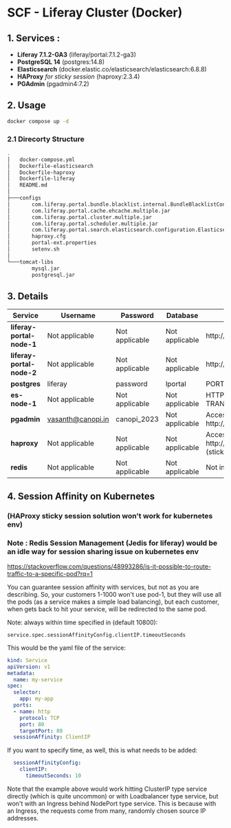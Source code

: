 # SCF - Liferay Cluster (Docker)

## 1. Services :

- **Liferay 7.1.2-GA3** (liferay/portal:7.1.2-ga3)
- **PostgreSQL 14** (postgres:14.8)
- **Elasticsearch** (docker.elastic.co/elasticsearch/elasticsearch:6.8.8)
- **HAProxy** *for sticky session* (haproxy:2.3.4)
- **PGAdmin** (pgadmin4:7.2)

## 2. Usage

```sh
docker compose up -d
```

### 2.1 Direcorty Structure

```sh
.
│   docker-compose.yml
│   Dockerfile-elasticsearch
│   Dockerfile-haproxy
│   Dockerfile-liferay
│   README.md
│
├───configs
│       com.liferay.portal.bundle.blacklist.internal.BundleBlacklistConfiguration.config
│       com.liferay.portal.cache.ehcache.multiple.jar
│       com.liferay.portal.cluster.multiple.jar
│       com.liferay.portal.scheduler.multiple.jar
│       com.liferay.portal.search.elasticsearch.configuration.ElasticsearchConfiguration.config
│       haproxy.cfg
│       portal-ext.properties
│       setenv.sh
│
└───tomcat-libs
        mysql.jar
        postgresql.jar
```

## 3. Details

| Service                  | Username            | Password         | Database  | Others                                 |
|--------------------------|---------------------|------------------|-----------|----------------------------------------------------|
| **liferay-portal-node-1**    | Not applicable     | Not applicable   | Not applicable| http://localhost:6080                                  |
| **liferay-portal-node-2**    | Not applicable     | Not applicable   | Not applicable| http://localhost:7080                                  |
| **postgres**                 | liferay             | password         | lportal   | PORT : 5432                                  |
| **es-node-1**                | Not applicable     | Not applicable   | Not applicable| HTTP_PORT:9200 , TRANSPORT_PORT:9300                                  |
| **pgadmin**                  | vasanth@canopi.in   | canopi_2023      | Not applicable| Access via web browser: http://localhost:8090     |
| **haproxy**                  | Not applicable     | Not applicable   | Not applicable| Access: http://localhost:80 (sticky session)|
| **redis**                  | Not applicable     | Not applicable   | Not applicable| Not implemented yet |

## 4. Session Affinity on Kubernetes
### (HAProxy sticky session solution won't work for kubernetes env)

### Note : Redis Session Management (Jedis for liferay) would be an idle way for session sharing issue on kubernetes env

<https://stackoverflow.com/questions/48993286/is-it-possible-to-route-traffic-to-a-specific-pod?rq=1>

You can guarantee session affinity with services, but not as you are describing.
So, your customers 1-1000 won't use pod-1,
but they will use all the pods (as a service makes a simple load balancing), 
but each customer, when gets back to hit your service, will be redirected to the same pod.

Note: always within time specified in (default 10800):

```text
service.spec.sessionAffinityConfig.clientIP.timeoutSeconds
```

This would be the yaml file of the service:

```yaml
kind: Service
apiVersion: v1
metadata:
  name: my-service
spec:
  selector:
    app: my-app
  ports:
  - name: http
    protocol: TCP
    port: 80
    targetPort: 80
  sessionAffinity: ClientIP
```

If you want to specify time, as well, this is what needs to be added:

```yaml
  sessionAffinityConfig:
    clientIP:
      timeoutSeconds: 10
```

Note that the example above would work hitting ClusterIP type service directly (which is quite uncommon)
or with Loadbalancer type service, but won't with an Ingress behind NodePort type service.
This is because with an Ingress, the requests come from many, randomly chosen source IP addresses.